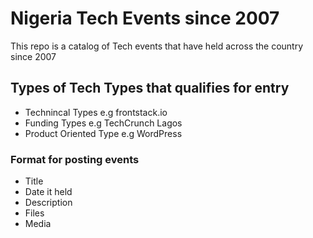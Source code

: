 # Nigeria Tech Events since 2007
This repo is a catalog of Tech events that have held across the country since 2007

## Types of Tech Types that qualifies for entry
* Technincal Types e.g frontstack.io 
* Funding Types e.g TechCrunch Lagos
* Product Oriented Type e.g WordPress

### Format for posting events
* Title
* Date it held
* Description
* Files
* Media
